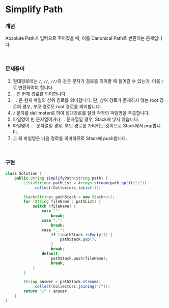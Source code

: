# Simplify Path

### 개념

Absolute Path가 입력으로 주어졌을 때, 이를 Canonical Path로 변환하는 문제입니다.

<br>

### 문제풀이

1. 절대경로에는 `/`, `//`, `///`와 같은 문자가 경로를 의미할 때 들어갈 수 있는데, 이를 `/`로 변환하여야 합니다.
2. `.` 은 현재 경로를 의미합니다.
3. `..` 은 현재 파일의 상위 경로를 의미합니다. 단, 상위 경로가 존재하지 않는 root 경로의 경우, 부모 경로도 root 경로를 의미합니다.
4. `/` 문자를 delilmeter로 하여 절대경로를 잘라 각각의 파일명을 추출합니다.
5. 파일명이 빈 문자열이거나, `.` 문자열일 경우, Stack에 넣지 않습니다.
6. 파일명이 `..` 문자열일 경우, 부모 경로를 가리키는 것이므로 Stack에서 pop합니다.
7. 그 외 파일명은 다음 경로를 의미하므로 Stack에 push합니다.

<br>

### 구현

```java
class Solution {
    public String simplifyPath(String path) {
        List<String> pathList = Arrays.stream(path.split("/"))
            .collect(Collectors.toList());

        Stack<String> pathStack = new Stack<>();
        for (String fileName : pathList) {
            switch (fileName) {
                case "":
                    break;
                case ".":
                    break;
                case "..":
                    if (!pathStack.isEmpty()) {
                        pathStack.pop();
                    }
                    break;
                default:
                    pathStack.push(fileName);
                    break;
            }
        }

        String answer = pathStack.stream()
            .collect(Collectors.joining("/"));
        return "/" + answer;
    }
}
```

